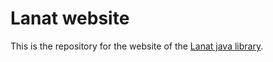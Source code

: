 # Lanat website

This is the repository for the website of the [Lanat java library](https://github.com/DarviL82/Lanat).

